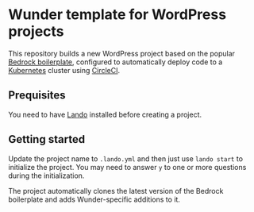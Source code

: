 # Wunder template for WordPress projects

This repository builds a new WordPress project based on the popular [Bedrock boilerplate](https://github.com/roots/bedrock/), configured to automatically deploy code to a [Kubernetes](https://kubernetes.io/) cluster using [CircleCI](https://circleci.com/).

## Prequisites

You need to have [Lando](https://lando.dev/) installed before creating a project.

## Getting started

Update the project name to `.lando.yml` and then just use `lando start` to initialize the project. You may need to answer `y` to one or more questions during the initialization.

The project automatically clones the latest version of the Bedrock boilerplate and adds Wunder-specific additions to it.